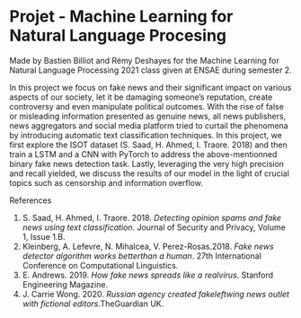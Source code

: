 # Projet - Machine Learning for Natural Language Procesing

Made by Bastien Billiot and Rémy Deshayes for the Machine Learning for Natural Language Processing 2021 class given at ENSAE during semester 2. 

In this project we focus on fake news and their significant impact on various aspects of our society, let it be damaging someone’s reputation, create controversy and even manipulate political outcomes. With the rise of false or misleading information presented as genuine news, all news publishers, news aggregators and social media platform tried to curtail the phenomena by introducing automatic text classification techniques. In this project, we first explore the ISOT dataset (S. Saad, H. Ahmed, I. Traore. 2018) and then train a LSTM and a CNN with PyTorch to address the above-mentionned binary fake news detection task. Lastly, leveraging the very high precision and recall yielded, we discuss the results of our model in the light of crucial topics such as censorship and information overflow.

References

1) S. Saad, H. Ahmed, I. Traore. 2018.  _Detecting opinion spams and fake news using text classification_. Journal of Security and Privacy, Volume 1, Issue 1.B. 
2) Kleinberg, A. Lefevre, N. Mihalcea, V. Perez-Rosas.2018. _Fake  news  detector  algorithm  works  betterthan  a  human_. 27th  International  Conference  on Computational Linguistics.
3) E. Andrews. 2019.  _How fake news spreads like a realvirus_. Stanford Engineering Magazine.
4) J.  Carrie  Wong.  2020.   _Russian  agency  created  fakeleftwing  news  outlet  with  fictional  editors_.TheGuardian UK.
